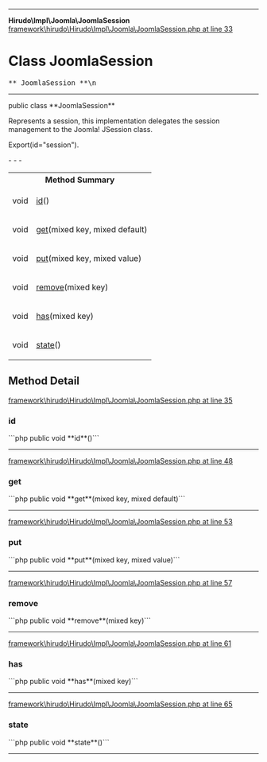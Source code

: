 - - -

**Hirudo\Impl\Joomla\JoomlaSession**
<a href="https://github.com/JeyDotC/Hirudo-docs/blob/master/source/framework/hirudo/Hirudo/Impl/Joomla/JoomlaSession.php.md#line33" class="location">framework\hirudo\Hirudo\Impl\Joomla\JoomlaSession.php at line 33</a>

# Class JoomlaSession #

<pre class="tree">** JoomlaSession **\n</pre>

- - -

<p class="signature">public  class **JoomlaSession**</p>

<div class="comment" id="overview_description"><p>Represents a session, this implementation delegates the session management to
the Joomla! JSession class.</p></div>

<dl>
<dt>Export(id="session").</dt>
</dl>
- - -

<table id="summary_method">
<tr><th colspan="2">Method Summary</th></tr>
<tr>
<td class="type"> void</td>
<td class="description"><p class="name"><a href="#id()">id</a>()</p></td>
</tr>
<tr>
<td class="type"> void</td>
<td class="description"><p class="name"><a href="#get()">get</a>(mixed key, mixed default)</p></td>
</tr>
<tr>
<td class="type"> void</td>
<td class="description"><p class="name"><a href="#put()">put</a>(mixed key, mixed value)</p></td>
</tr>
<tr>
<td class="type"> void</td>
<td class="description"><p class="name"><a href="#remove()">remove</a>(mixed key)</p></td>
</tr>
<tr>
<td class="type"> void</td>
<td class="description"><p class="name"><a href="#has()">has</a>(mixed key)</p></td>
</tr>
<tr>
<td class="type"> void</td>
<td class="description"><p class="name"><a href="#state()">state</a>()</p></td>
</tr>
</table>

<h2 id="detail_method">Method Detail</h2>
<a href="https://github.com/JeyDotC/Hirudo-docs/blob/master/source/framework/hirudo/Hirudo/Impl/Joomla/JoomlaSession.php.md#line35" class="location">framework\hirudo\Hirudo\Impl\Joomla\JoomlaSession.php at line 35</a>

<h3 id="id()">id</h3>
```php
public  void **id**()```
<div class="details">
</div>

- - -

<a href="https://github.com/JeyDotC/Hirudo-docs/blob/master/source/framework/hirudo/Hirudo/Impl/Joomla/JoomlaSession.php.md#line48" class="location">framework\hirudo\Hirudo\Impl\Joomla\JoomlaSession.php at line 48</a>

<h3 id="get()">get</h3>
```php
public  void **get**(mixed key, mixed default)```
<div class="details">
</div>

- - -

<a href="https://github.com/JeyDotC/Hirudo-docs/blob/master/source/framework/hirudo/Hirudo/Impl/Joomla/JoomlaSession.php.md#line53" class="location">framework\hirudo\Hirudo\Impl\Joomla\JoomlaSession.php at line 53</a>

<h3 id="put()">put</h3>
```php
public  void **put**(mixed key, mixed value)```
<div class="details">
</div>

- - -

<a href="https://github.com/JeyDotC/Hirudo-docs/blob/master/source/framework/hirudo/Hirudo/Impl/Joomla/JoomlaSession.php.md#line57" class="location">framework\hirudo\Hirudo\Impl\Joomla\JoomlaSession.php at line 57</a>

<h3 id="remove()">remove</h3>
```php
public  void **remove**(mixed key)```
<div class="details">
</div>

- - -

<a href="https://github.com/JeyDotC/Hirudo-docs/blob/master/source/framework/hirudo/Hirudo/Impl/Joomla/JoomlaSession.php.md#line61" class="location">framework\hirudo\Hirudo\Impl\Joomla\JoomlaSession.php at line 61</a>

<h3 id="has()">has</h3>
```php
public  void **has**(mixed key)```
<div class="details">
</div>

- - -

<a href="https://github.com/JeyDotC/Hirudo-docs/blob/master/source/framework/hirudo/Hirudo/Impl/Joomla/JoomlaSession.php.md#line65" class="location">framework\hirudo\Hirudo\Impl\Joomla\JoomlaSession.php at line 65</a>

<h3 id="state()">state</h3>
```php
public  void **state**()```
<div class="details">
</div>

- - -

